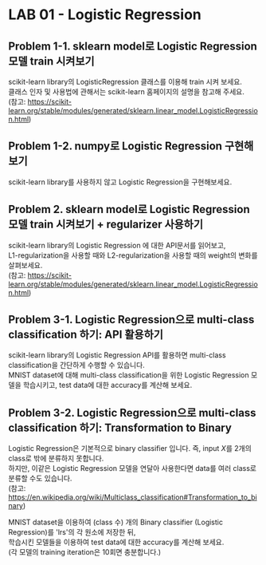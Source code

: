 # LAB 01 - Logistic Regression

## Problem 1-1. sklearn model로 Logistic Regression 모델 train 시켜보기
scikit-learn library의 LogisticRegression 클래스를 이용해 train 시켜 보세요. <br>
클래스 인자 및 사용법에 관해서는 scikit-learn 홈페이지의 설명을 참고해 주세요. <br>
(참고: https://scikit-learn.org/stable/modules/generated/sklearn.linear_model.LogisticRegression.html)

## Problem 1-2. numpy로 Logistic Regression 구현해보기
scikit-learn library를 사용하지 않고 Logistic Regression을 구현해보세요.

## Problem 2. sklearn model로 Logistic Regression 모델 train 시켜보기 + regularizer 사용하기
scikit-learn library의 Logistic Regression 에 대한 API문서를 읽어보고,<br>
L1-regularization을 사용할 때와 L2-regularization을 사용할 때의 weight의 변화를 살펴보세요. <br>
(참고: https://scikit-learn.org/stable/modules/generated/sklearn.linear_model.LogisticRegression.html)

## Problem 3-1. Logistic Regression으로 multi-class classification 하기: API 활용하기
scikit-learn library의 Logistic Regression API를 활용하면 multi-class classification을 간단하게 수행할 수 있습니다.<br>
MNIST dataset에 대해 multi-class classification을 위한 Logistic Regression 모델을 학습시키고, test data에 대한 accuracy를 계산해 보세요.

## Problem 3-2. Logistic Regression으로 multi-class classification 하기: Transformation to Binary

Logistic Regression은 기본적으로 binary classifier 입니다. 즉, input *X*를 2개의 class로 밖에 분류하지 못합니다.<br>
하지만, 이같은 Logistic Regression 모델을 연달아 사용한다면 data를 여러 class로 분류할 수도 있습니다.<br>
(참고: https://en.wikipedia.org/wiki/Multiclass_classification#Transformation_to_binary)

MNIST dataset을 이용하여 (class 수) 개의 Binary classifier (Logistic Regression)를 'lrs'의 각 원소에 저장한 뒤,<br>
학습시킨 모델들을 이용하여 test data에 대한 accuracy를 계산해 보세요.<br>
(각 모델의 training iteration은 10회면 충분합니다.)
